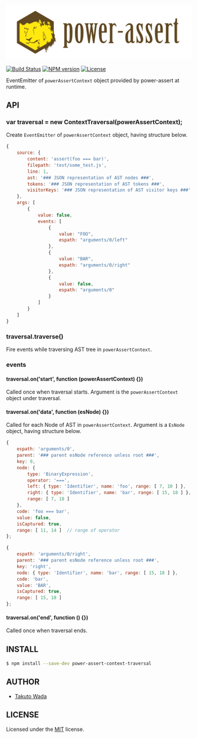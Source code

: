 [![power-assert][power-assert-banner]][power-assert-url]

[![Build Status][travis-image]][travis-url]
[![NPM version][npm-image]][npm-url]
[![License][license-image]][license-url]


EventEmitter of `powerAssertContext` object provided by power-assert at runtime.


API
---------------------------------------

### var traversal = new ContextTraversal(powerAssertContext);

Create `EventEmitter` of `powerAssertContext` object, having structure below.

```javascript
{
    source: {
        content: 'assert(foo === bar)',
        filepath: 'test/some_test.js',
        line: 1,
        ast: '### JSON representation of AST nodes ###',
        tokens: '### JSON representation of AST tokens ###',
        visitorKeys: '### JSON representation of AST visitor keys ###'
    },
    args: [
        {
            value: false,
            events: [
                {
                    value: "FOO",
                    espath: "arguments/0/left"
                },
                {
                    value: "BAR",
                    espath: "arguments/0/right"
                },
                {
                    value: false,
                    espath: "arguments/0"
                }
            ]
        }
    ]
}
```

### traversal.traverse()

Fire events while traversing AST tree in `powerAssertContext`.


### events


#### traversal.on('start', function (powerAssertContext) {})

Called once when traversal starts. Argument is the `powerAssertContext` object under traversal.

#### traversal.on('data', function (esNode) {})

Called for each Node of AST in `powerAssertContext`. Argument is a `EsNode` object, having structure below.

```javascript
{
    espath: 'arguments/0',
    parent: '### parent esNode reference unless root ###',
    key: 0,
    node: {
        type: 'BinaryExpression',
        operator: '===',
        left: { type: 'Identifier', name: 'foo', range: [ 7, 10 ] },
        right: { type: 'Identifier', name: 'bar', range: [ 15, 18 ] },
        range: [ 7, 18 ]
    },
    code: 'foo === bar',
    value: false,
    isCaptured: true,
    range: [ 11, 14 ]  // range of operator
};
```

```javascript
{
    espath: 'arguments/0/right',
    parent: '### parent esNode reference unless root ###',
    key: 'right',
    node: { type: 'Identifier', name: 'bar', range: [ 15, 18 ] },
    code: 'bar',
    value: 'BAR',
    isCaptured: true,
    range: [ 15, 18 ]
};
```

#### traversal.on('end', function () {})

Called once when traversal ends.



INSTALL
---------------------------------------

```sh
$ npm install --save-dev power-assert-context-traversal
```


AUTHOR
---------------------------------------
* [Takuto Wada](https://github.com/twada)


LICENSE
---------------------------------------
Licensed under the [MIT](https://github.com/twada/power-assert-runtime/blob/master/LICENSE) license.


[power-assert-url]: https://github.com/power-assert-js/power-assert
[power-assert-banner]: https://raw.githubusercontent.com/power-assert-js/power-assert-js-logo/master/banner/banner-official-fullcolor.png

[travis-url]: https://travis-ci.org/twada/power-assert-runtime
[travis-image]: https://secure.travis-ci.org/twada/power-assert-runtime.svg?branch=master

[npm-url]: https://npmjs.org/package/power-assert-context-traversal
[npm-image]: https://badge.fury.io/js/power-assert-context-traversal.svg

[license-url]: http://twada.mit-license.org/
[license-image]: https://img.shields.io/badge/license-MIT-brightgreen.svg
